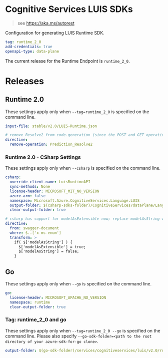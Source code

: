 # Cognitive Services LUIS SDKs

> see https://aka.ms/autorest

Configuration for generating LUIS Runtime SDK.

``` yaml
tag: runtime_2_0
add-credentials: true
openapi-type: data-plane
```

The current release for the Runtime Endpoint is `runtime_2_0`.

# Releases

## Runtime 2.0
These settings apply only when `--tag=runtime_2_0` is specified on the command line.

``` yaml $(tag) == 'runtime_2_0'
input-file: stable/v2.0/LUIS-Runtime.json

# remove Resolve2 from code-generation (since the POST and GET operations are functionally identical)
directive:
  remove-operation: Prediction_Resolve2
```

### Runtime 2.0 - CSharp Settings
These settings apply only when `--csharp` is specified on the command line.
``` yaml $(csharp)
csharp:
  override-client-name: LuisRuntimeAPI
  sync-methods: None
  license-header: MICROSOFT_MIT_NO_VERSION
  azure-arm: false
  namespace: Microsoft.Azure.CognitiveServices.Language.LUIS
  output-folder: $(csharp-sdks-folder)/CognitiveServices/dataPlane/Language/LUIS-Runtime/Generated
  clear-output-folder: true

# csharp has support for modelAsExtensible now; replace modelAsString with that.
directive:
  from: swagger-document
  where: $..['x-ms-enum']
  transform: >
    if( $['modelAsString'] ) {
      $['modelAsExtensible'] = true;
      $['modelAsString'] = false;
    }
```

## Go

These settings apply only when `--go` is specified on the command line.

``` yaml $(go)
go:
  license-header: MICROSOFT_APACHE_NO_VERSION
  namespace: runtime
  clear-output-folder: true
```

### Tag: runtime_2_0 and go

These settings apply only when `--tag=runtime_2_0 --go` is specified on the command line.
Please also specify `--go-sdk-folder=<path to the root directory of your azure-sdk-for-go clone>`.

``` yaml $(tag) == 'runtime_2_0' && $(go)
output-folder: $(go-sdk-folder)/services/cognitiveservices/luis/v2.0/runtime
```